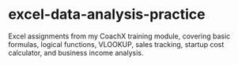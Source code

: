 # excel-data-analysis-practice
Excel assignments from my CoachX training module, covering basic formulas, logical functions, VLOOKUP, sales tracking, startup cost calculator, and business income analysis.
